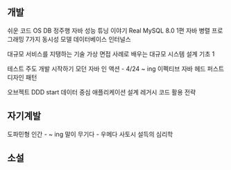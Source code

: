 ## 개발
쉬운 코드 OS DB 정주행
자바 성능 튜닝 이야기
Real MySQL 8.0 1편
자바 병렬 프로그래밍
7가지 동시성 모델
데이터베이스 인터널스

대규모 서비스를 지탱하는 기술
가상 면접 사례로 배우는 대규모 시스템 설계 기초 1

테스트 주도 개발 시작하기
모던 자바 인 액션 - 4/24 ~ ing
이펙티브 자바
헤드 퍼스트 디자인 패턴

오브젝트
DDD start
데이터 중심 애플리케이션 설계
레거시 코드 활용 전략
## 자기계발
도파민형 인간 - ~ ing
말이 무기다 - 우메다 사토시
설득의 심리학

## 소설


